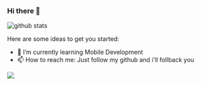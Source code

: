 ### Hi there 👋
![github stats](https://github-readme-stats.vercel.app/api?username=akimabs&show_icons=true)

Here are some ideas to get you started:

- 🌱 I’m currently learning Mobile Development
- 📫 How to reach me: Just follow my github and i'll follback you

<img src="https://github-readme-stats.vercel.app/api/top-langs/?username=akimabs&theme=vue">
